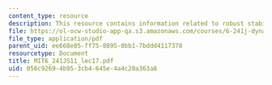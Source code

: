 ```yaml
---
content_type: resource
description: This resource contains information related to robust stability.
file: https://ol-ocw-studio-app-qa.s3.amazonaws.com/courses/6-241j-dynamic-systems-and-control-spring-2011/056c92694b953cb4645e4a4c20a363a8_MIT6_241JS11_lec17.pdf
file_type: application/pdf
parent_uid: ee668e05-ff75-8895-0bb1-7bddd4117378
resourcetype: Document
title: MIT6_241JS11_lec17.pdf
uid: 056c9269-4b95-3cb4-645e-4a4c20a363a8
---
```

